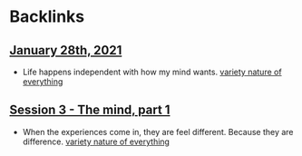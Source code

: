
# Backlinks
## [January 28th, 2021](<January 28th, 2021.md>)
- Life happens independent with how my mind wants. [variety nature of everything](<variety nature of everything.md>)

## [Session 3 - The mind, part 1](<Session 3 - The mind, part 1.md>)
- When the experiences come in, they are feel different. Because they are difference. [variety nature of everything](<variety nature of everything.md>)

